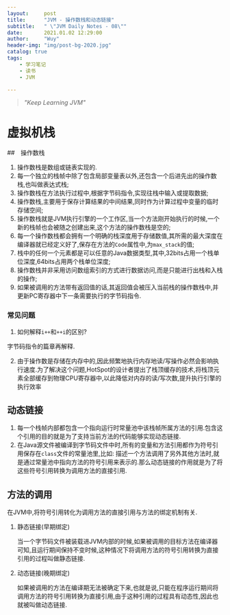```yaml
---
layout:     post
title:      "JVM - 操作数栈和动态链接"
subtitle:   " \"JVM Daily Notes - 08\""
date:       2021.01.02 12:29:00
author:     "Wuy"
header-img: "img/post-bg-2020.jpg"
catalog: true
tags:
    - 学习笔记
    - 读书
    - JVM

---
```


> *"Keep Learning JVM"*

# 虚拟机栈

##　操作数栈

1. 操作数栈是数组或链表实现的.
2. 每一个独立的栈帧中除了包含局部变量表以外,还包含一个后进先出的操作数栈,也叫做表达式栈;
3. 操作数栈在方法执行过程中,根据字节码指令,实现往栈中输入或提取数据;
4. 操作数栈,主要用于保存计算结果的中间结果,同时作为计算过程中变量的临时存储空间;
5. 操作数栈就是JVM执行引擎的一个工作区,当一个方法刚开始执行的时候,一个新的栈帧也会被随之创建出来,这个方法的操作数栈是空的;
6. 每一个操作数栈都会拥有一个明确的栈深度用于存储数值,其所需的最大深度在编译器就已经定义好了,保存在方法的`Code`属性中,为`max_stack`的值;
7. 栈中的任何一个元素都是可以任意的Java数据类型,其中,32bits占用一个栈单位深度,64bits占用两个栈单位深度;
8. 操作数栈并非采用访问数组索引的方式进行数据访问,而是只能进行出栈和入栈的操作;
9. 如果被调用的方法带有返回值的话,其返回值会被压入当前栈的操作数栈中,并更新PC寄存器中下一条需要执行的字节码指令.

### 常见问题

1. 如何解释`i++`和`++i`的区别?

字节码指令的篇章再解释.

2. 由于操作数是存储在内存中的,因此频繁地执行内存地读/写操作必然会影响执行速度.为了解决这个问题,HotSpot的设计者提出了栈顶缓存的技术,将栈顶元素全部缓存到物理CPU寄存器中,以此降低对内存的读/写次数,提升执行引擎的执行效率

## 动态链接

1. 每一个栈帧内部都包含一个指向运行时常量池中该栈帧所属方法的引用.包含这个引用的目的就是为了支持当前方法的代码能够实现动态链接.
2. 在Java源文件被编译到字节码文件中时,所有的变量和方法引用都作为符号引用保存在`class`文件的常量池里,比如: 描述一个方法调用了另外其他方法时,就是通过常量池中指向方法的符号引用来表示的.那么动态链接的作用就是为了将这些符号引用转换为调用方法的直接引用.

## 方法的调用

在JVM中,将符号引用转化为调用方法的直接引用与方法的绑定机制有关.

1. 静态链接(早期绑定)

   当一个字节码文件被装载进JVM内部的时候,如果被调用的目标方法在编译器可知,且运行期间保持不变时候,这种情况下将调用方法的符号引用转换为直接引用的过程叫做静态链接.

2. 动态链接(晚期绑定)

   如果被调用的方法在编译期无法被确定下来,也就是说,只能在程序运行期间将调用方法的符号引用转换为直接引用,由于这种引用的过程具有动态性,因此也就被叫做动态链接.